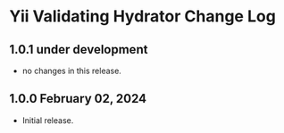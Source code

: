# Yii Validating Hydrator Change Log

## 1.0.1 under development

- no changes in this release.

## 1.0.0 February 02, 2024

- Initial release.